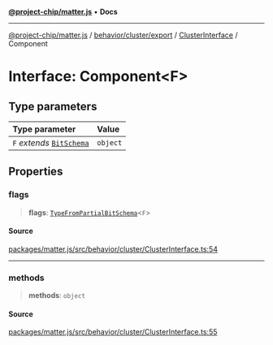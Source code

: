 [**@project-chip/matter.js**](../../../../../../README.md) • **Docs**

***

[@project-chip/matter.js](../../../../../../modules.md) / [behavior/cluster/export](../../../README.md) / [ClusterInterface](../README.md) / Component

# Interface: Component\<F\>

## Type parameters

| Type parameter | Value |
| :------ | :------ |
| `F` *extends* [`BitSchema`](../../../../../../schema/export/README.md#bitschema) | `object` |

## Properties

### flags

> **flags**: [`TypeFromPartialBitSchema`](../../../../../../schema/export/README.md#typefrompartialbitschemat)\<`F`\>

#### Source

[packages/matter.js/src/behavior/cluster/ClusterInterface.ts:54](https://github.com/project-chip/matter.js/blob/7a8cbb56b87d4ccf34bec5a9a95ab40a1711324f/packages/matter.js/src/behavior/cluster/ClusterInterface.ts#L54)

***

### methods

> **methods**: `object`

#### Source

[packages/matter.js/src/behavior/cluster/ClusterInterface.ts:55](https://github.com/project-chip/matter.js/blob/7a8cbb56b87d4ccf34bec5a9a95ab40a1711324f/packages/matter.js/src/behavior/cluster/ClusterInterface.ts#L55)
